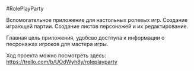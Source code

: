 #RolePlayParty

Вспомогательное приложение для настольных ролевых игр.
Создание играющей партии. Создание листов персонажей и их редактирование.

Главная цель приложения, удобсво достпупа к информации о песронажах игроков
для мастера игры.

Ход проекта можно посмотреть здесь:
https://trello.com/b/UOdWyh8y/roleplayparty
